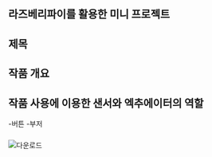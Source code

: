 ## 라즈베리파이를 활용한 미니 프로젝트

## 제목

## 작품 개요

## 작품 사용에 이용한 샌서와 엑추에이터의 역할
-버튼
-부저

###
![다운로드](https://github.com/boyeon0624/boyeon/assets/131341010/969b7561-1863-43ee-a489-e951a1adcab2)
